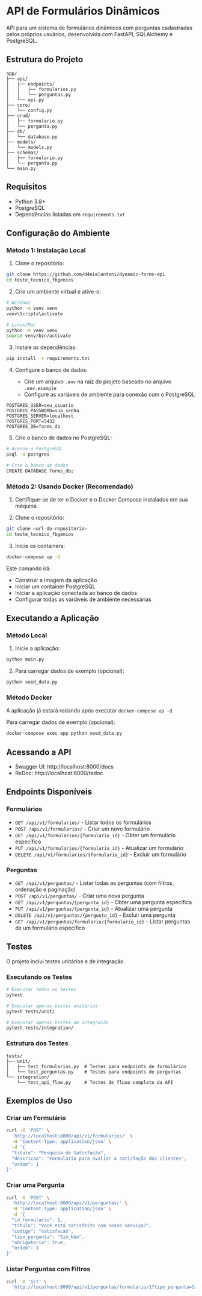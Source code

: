 # API de Formulários Dinâmicos

API para um sistema de formulários dinâmicos com perguntas cadastradas pelos próprios usuários, desenvolvida com FastAPI, SQLAlchemy e PostgreSQL.

## Estrutura do Projeto

```
app/
├── api/
│   ├── endpoints/
│   │   ├── formularios.py
│   │   └── perguntas.py
│   └── api.py
├── core/
│   └── config.py
├── crud/
│   ├── formulario.py
│   └── pergunta.py
├── db/
│   └── database.py
├── models/
│   └── models.py
├── schemas/
│   ├── formulario.py
│   └── pergunta.py
└── main.py
```

## Requisitos

- Python 3.8+
- PostgreSQL
- Dependências listadas em `requirements.txt`

## Configuração do Ambiente

### Método 1: Instalação Local

1. Clone o repositório:

```bash
git clone https://github.com/d4nielantoni/dynamic-forms-api
cd teste_tecnico_fbgenios
```

2. Crie um ambiente virtual e ative-o:

```bash
# Windows
python -m venv venv
venv\Scripts\activate

# Linux/Mac
python -m venv venv
source venv/bin/activate
```

3. Instale as dependências:

```bash
pip install -r requirements.txt
```

4. Configure o banco de dados:

   - Crie um arquivo `.env` na raiz do projeto baseado no arquivo `.env.example`
   - Configure as variáveis de ambiente para conexão com o PostgreSQL

```
POSTGRES_USER=seu_usuario
POSTGRES_PASSWORD=sua_senha
POSTGRES_SERVER=localhost
POSTGRES_PORT=5432
POSTGRES_DB=forms_db
```

5. Crie o banco de dados no PostgreSQL:

```bash
# Acesse o PostgreSQL
psql -U postgres

# Crie o banco de dados
CREATE DATABASE forms_db;
```

### Método 2: Usando Docker (Recomendado)

1. Certifique-se de ter o Docker e o Docker Compose instalados em sua máquina.

2. Clone o repositório:

```bash
git clone <url-do-repositorio>
cd teste_tecnico_fbgenios
```

3. Inicie os containers:

```bash
docker-compose up -d
```

Este comando irá:
- Construir a imagem da aplicação
- Iniciar um container PostgreSQL
- Iniciar a aplicação conectada ao banco de dados
- Configurar todas as variáveis de ambiente necessárias

## Executando a Aplicação

### Método Local

1. Inicie a aplicação:

```bash
python main.py
```

2. Para carregar dados de exemplo (opcional):

```bash
python seed_data.py
```

### Método Docker

A aplicação já estará rodando após executar `docker-compose up -d`.

Para carregar dados de exemplo (opcional):

```bash
docker-compose exec app python seed_data.py
```

## Acessando a API

- Swagger UI: http://localhost:8000/docs
- ReDoc: http://localhost:8000/redoc

## Endpoints Disponíveis

### Formulários

- `GET /api/v1/formularios/` - Listar todos os formulários
- `POST /api/v1/formularios/` - Criar um novo formulário
- `GET /api/v1/formularios/{formulario_id}` - Obter um formulário específico
- `PUT /api/v1/formularios/{formulario_id}` - Atualizar um formulário
- `DELETE /api/v1/formularios/{formulario_id}` - Excluir um formulário

### Perguntas

- `GET /api/v1/perguntas/` - Listar todas as perguntas (com filtros, ordenação e paginação)
- `POST /api/v1/perguntas/` - Criar uma nova pergunta
- `GET /api/v1/perguntas/{pergunta_id}` - Obter uma pergunta específica
- `PUT /api/v1/perguntas/{pergunta_id}` - Atualizar uma pergunta
- `DELETE /api/v1/perguntas/{pergunta_id}` - Excluir uma pergunta
- `GET /api/v1/perguntas/formulario/{formulario_id}` - Listar perguntas de um formulário específico

## Testes

O projeto inclui testes unitários e de integração.

### Executando os Testes

```bash
# Executar todos os testes
pytest

# Executar apenas testes unitários
pytest tests/unit/

# Executar apenas testes de integração
pytest tests/integration/
```

### Estrutura dos Testes

```
tests/
├── unit/
│   ├── test_formularios.py  # Testes para endpoints de formulários
│   └── test_perguntas.py    # Testes para endpoints de perguntas
└── integration/
    └── test_api_flow.py     # Testes de fluxo completo da API
```

## Exemplos de Uso

### Criar um Formulário

```bash
curl -X 'POST' \
  'http://localhost:8000/api/v1/formularios/' \
  -H 'Content-Type: application/json' \
  -d '{
  "titulo": "Pesquisa de Satisfação",
  "descricao": "Formulário para avaliar a satisfação dos clientes",
  "ordem": 1
}'
```

### Criar uma Pergunta

```bash
curl -X 'POST' \
  'http://localhost:8000/api/v1/perguntas/' \
  -H 'Content-Type: application/json' \
  -d '{
  "id_formulario": 1,
  "titulo": "Você está satisfeito com nosso serviço?",
  "codigo": "satisfacao",
  "tipo_pergunta": "Sim_Não",
  "obrigatoria": true,
  "ordem": 1
}'
```

### Listar Perguntas com Filtros

```bash
curl -X 'GET' \
  'http://localhost:8000/api/v1/perguntas/formulario/1?tipo_pergunta=Sim_Não&obrigatoria=true&sort_by=ordem&sort_order=asc'
```
